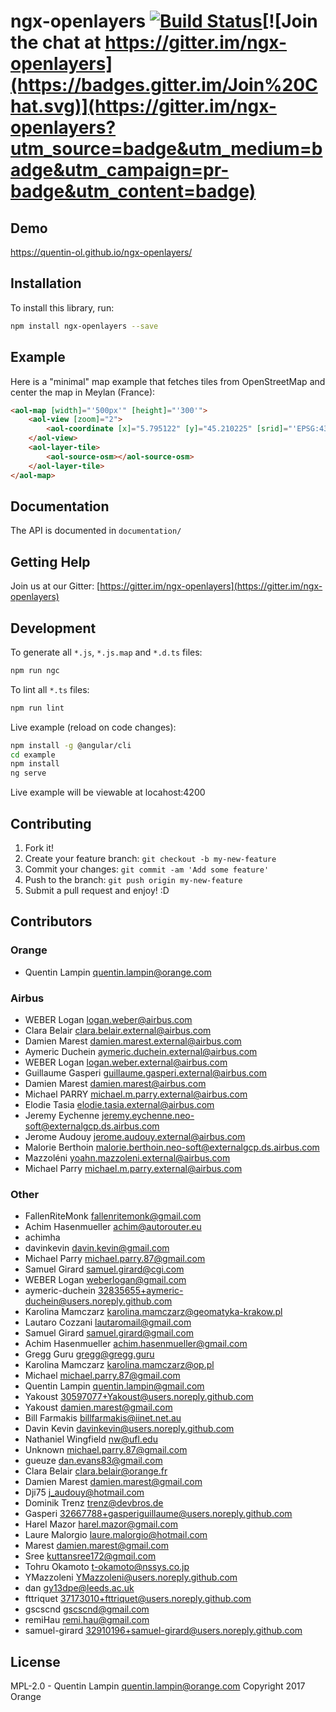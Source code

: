 # ngx-openlayers [![Build Status](https://travis-ci.org/quentin-ol/ngx-openlayers.svg?branch=master)](https://travis-ci.org/quentin-ol/ngx-openlayers)[![Join the chat at https://gitter.im/ngx-openlayers](https://badges.gitter.im/Join%20Chat.svg)](https://gitter.im/ngx-openlayers?utm_source=badge&utm_medium=badge&utm_campaign=pr-badge&utm_content=badge)

## Demo
https://quentin-ol.github.io/ngx-openlayers/

## Installation

To install this library, run:

```bash
npm install ngx-openlayers --save
```

## Example

Here is a "minimal" map example that fetches tiles from OpenStreetMap and center the map in Meylan (France):

```html
<aol-map [width]="'500px'" [height]="'300'">
    <aol-view [zoom]="2">
        <aol-coordinate [x]="5.795122" [y]="45.210225" [srid]="'EPSG:4326'"></aol-coordinate>
    </aol-view>
    <aol-layer-tile>
        <aol-source-osm></aol-source-osm>
    </aol-layer-tile>
</aol-map>
```

## Documentation

The API is documented in `documentation/`

## Getting Help

Join us at our Gitter: [https://gitter.im/ngx-openlayers](https://gitter.im/ngx-openlayers)

## Development

To generate all `*.js`, `*.js.map` and `*.d.ts` files:

```bash
npm run ngc
```

To lint all `*.ts` files:

```bash
npm run lint
```

Live example (reload on code changes):

```bash
npm install -g @angular/cli
cd example
npm install
ng serve
```

Live example will be viewable at locahost:4200

## Contributing

1. Fork it!
2. Create your feature branch: `git checkout -b my-new-feature`
3. Commit your changes: `git commit -am 'Add some feature'`
4. Push to the branch: `git push origin my-new-feature`
5. Submit a pull request and enjoy! :D

## Contributors

### Orange
- Quentin Lampin <quentin.lampin@orange.com>

### Airbus
- WEBER Logan <logan.weber@airbus.com>
- Clara Belair <clara.belair.external@airbus.com>
- Damien Marest <damien.marest.external@airbus.com>
- Aymeric Duchein <aymeric.duchein.external@airbus.com>
- WEBER Logan <logan.weber.external@airbus.com>
- Guillaume Gasperi <guillaume.gasperi.external@airbus.com>
- Damien Marest <damien.marest@airbus.com>
- Michael PARRY <michael.m.parry.external@airbus.com>
- Elodie Tasia <elodie.tasia.external@airbus.com>
- Jeremy Eychenne <jeremy.eychenne.neo-soft@externalgcp.ds.airbus.com>
- Jerome Audouy <jerome.audouy.external@airbus.com>
- Malorie Berthoin <malorie.berthoin.neo-soft@externalgcp.ds.airbus.com>
- Mazzoléni <yoahn.mazzoleni.external@airbus.com>
- Michael Parry <michael.m.parry.external@airbus.com>

### Other

- FallenRiteMonk <fallenritemonk@gmail.com>
- Achim Hasenmueller <achim@autorouter.eu>
- achimha <guigui03>
- davinkevin <davin.kevin@gmail.com>
- Michael Parry <michael.parry.87@gmail.com>
- Samuel Girard <samuel.girard@cgi.com>
- WEBER Logan <weberlogan@gmail.com>
- aymeric-duchein <32835655+aymeric-duchein@users.noreply.github.com>
- Karolina Mamczarz <karolina.mamczarz@geomatyka-krakow.pl>
- Lautaro Cozzani <lautaromail@gmail.com>
- Samuel Girard <samuel.girard@gmail.com>
- Achim Hasenmueller <achim.hasenmueller@gmail.com>
- Gregg Guru <gregg@gregg.guru>
- Karolina Mamczarz <karolina.mamczarz@op.pl>
- Michael <michael.parry.87@gmail.com>
- Quentin Lampin <quentin.lampin@gmail.com>
- Yakoust <30597077+Yakoust@users.noreply.github.com>
- Yakoust <damien.marest@gmail.com>
- Bill Farmakis <billfarmakis@iinet.net.au>
- Davin Kevin <davinkevin@users.noreply.github.com>
- Nathaniel Wingfield <nw@ufl.edu>
- Unknown <michael.parry.87@gmail.com>
- gueuze <dan.evans83@gmail.com>
- Clara Belair <clara.belair@orange.fr>
- Damien Marest <damien.marest@gmail.com>
- Dji75 <j_audouy@hotmail.com>
- Dominik Trenz <trenz@devbros.de>
- Gasperi <32667788+gasperiguillaume@users.noreply.github.com>
- Harel Mazor <harel.mazor@gmail.com>
- Laure Malorgio <laure.malorgio@hotmail.com>
- Marest <damien.marest@gmail.com>
- Sree <kuttansree172@gmqil.com>
- Tohru Okamoto <t-okamoto@nssys.co.jp>
- YMazzoleni <YMazzoleni@users.noreply.github.com>
- dan <gy13dpe@leeds.ac.uk>
- fttriquet <37173010+fttriquet@users.noreply.github.com>
- gscscnd <gscscnd@gmail.com>
- remiHau <remi.hau@gmail.com>
- samuel-girard <32910196+samuel-girard@users.noreply.github.com>

## License

MPL-2.0 - Quentin Lampin <quentin.lampin@orange.com> Copyright 2017 Orange
